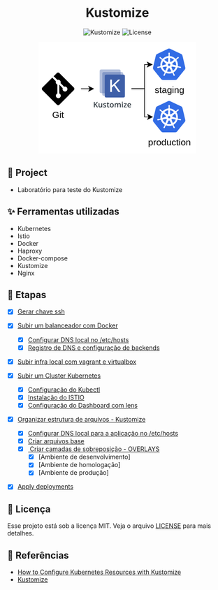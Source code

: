 <h1 align="center">Kustomize</h1>

<p align="center">
  <img alt="Kustomize" src="https://img.shields.io/static/v1?label=K8S&message=Kustomize&color=8257E5&labelColor=000000"  />
  <img alt="License" src="https://img.shields.io/static/v1?label=license&message=MIT&color=49AA26&labelColor=000000">
</p>

<p align="center">
  <img alt="k8s" src="images/kustomize.png">
</p>

## 🌱 Project

- Laboratório para teste do Kustomize

## ✨ Ferramentas utilizadas

- Kubernetes
- Istio
- Docker
- Haproxy
- Docker-compose
- Kustomize
- Nginx

## 🚀 Etapas

- [x] [Gerar chave ssh](./k8s/keys/README.md)
- [X] [Subir um balanceador com Docker](./loadbalancer/Readme.md)
  - [x] [Configurar DNS local no /etc/hosts](./scripts/local_dns.sh)
  - [x] [Registro de DNS e configuração de backends](./loadbalancer/haproxy/haproxy.cfg)
- [x] [Subir infra local com vagrant e virtualbox](./Vagrantfile)
- [x] [Subir um Cluster Kubernetes](./kubespray/kubespray.md)
  - [x] [Configuração do Kubectl](./scripts/k8s_requisitos.sh.sh)
  - [x] [Instalação do ISTIO](./istio/)
  - [x] [Configuração do Dashboard com lens](./scripts/k8s_requisitos.sh.sh)
- [x] [Organizar estrutura de arquivos - Kustomize](./app/Readme.md)
  - [x] [Configurar DNS local para a aplicação no /etc/hosts](./scripts/local_dns.sh)
  - [x] [Criar arquivos base](./app/Readme.md)
  - [x] [ Criar camadas de sobreposição - OVERLAYS](./app/Readme.md)
    - [X] [Ambiente de desenvolvimento]
    - [x] [Ambiente de homologação]
    - [x] [Ambiente de produção]
- [x] [Apply deployments](./app/Readme.md)


## 📄 Licença
Esse projeto está sob a licença MIT. Veja o arquivo [LICENSE](LICENSE) para mais detalhes.

## 🙇 Referências
- [How to Configure Kubernetes Resources with Kustomize](https://www.vultr.com/docs/how-to-configure-kubernetes-resources-with-kustomize/?utm_source=performance-max-latam&utm_medium=paidmedia&obility_id=17096555207&utm_adgroup=&utm_campaign=&utm_term=&utm_content=&gclid=CjwKCAiA85efBhBbEiwAD7oLQMyRZGuK0ZFTnXpZ9yFpO2rUBePK1kgbD1u8Zqaz-hDeN2HSl1tL-xoCZmAQAvD_BwE)
- [Kustomize](https://kustomize.io/)